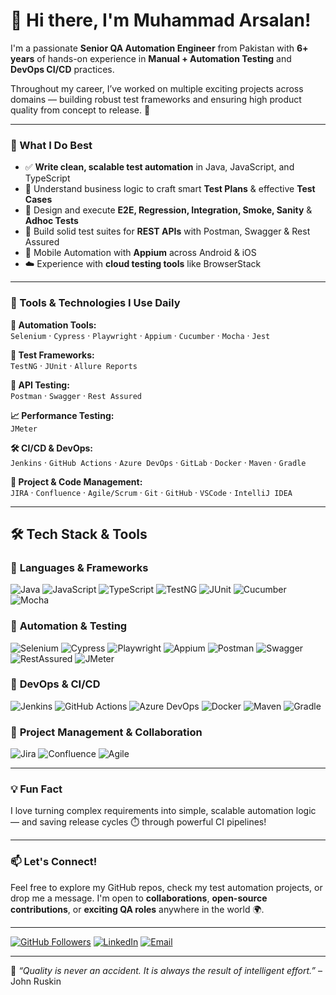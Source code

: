 # 👋 Hi there, I'm Muhammad Arsalan!

I'm a passionate **Senior QA Automation Engineer** from Pakistan with **6+ years** of hands-on experience in **Manual + Automation Testing** and **DevOps CI/CD** practices.  

Throughout my career, I’ve worked on multiple exciting projects across domains — building robust test frameworks and ensuring high product quality from concept to release. 🚀  

---

### 🧪 What I Do Best

- ✅ **Write clean, scalable test automation** in Java, JavaScript, and TypeScript
- 🧠 Understand business logic to craft smart **Test Plans** & effective **Test Cases**
- 🔁 Design and execute **E2E, Regression, Integration, Smoke, Sanity** & **Adhoc Tests**
- 🔌 Build solid test suites for **REST APIs** with Postman, Swagger & Rest Assured
- 📱 Mobile Automation with **Appium** across Android & iOS
- ☁️ Experience with **cloud testing tools** like BrowserStack


---

### 🧰 Tools & Technologies I Use Daily

**🧪 Automation Tools:**  
`Selenium` · `Cypress` · `Playwright` · `Appium` · `Cucumber` · `Mocha` · `Jest`

**🔧 Test Frameworks:**  
`TestNG` · `JUnit` · `Allure Reports`

**📡 API Testing:**  
`Postman` · `Swagger` · `Rest Assured`

**📈 Performance Testing:**  
`JMeter`

**🛠️ CI/CD & DevOps:**  
`Jenkins` · `GitHub Actions` · `Azure DevOps` · `GitLab` · `Docker` · `Maven` · `Gradle`

**🧠 Project & Code Management:**  
`JIRA` · `Confluence` · `Agile/Scrum` · `Git` · `GitHub` · `VSCode` · `IntelliJ IDEA`

---

## 🛠️ Tech Stack & Tools

### 🔹 **Languages & Frameworks**
![Java](https://img.shields.io/badge/Java-ED8B00?logo=java&logoColor=white)
![JavaScript](https://img.shields.io/badge/JavaScript-F7DF1E?logo=javascript&logoColor=black)
![TypeScript](https://img.shields.io/badge/TypeScript-3178C6?logo=typescript&logoColor=white)
![TestNG](https://img.shields.io/badge/TestNG-EF4E2C?logo=apache&logoColor=white)
![JUnit](https://img.shields.io/badge/JUnit-25A162?logo=java&logoColor=white)
![Cucumber](https://img.shields.io/badge/Cucumber-23D96C?logo=cucumber&logoColor=white)
![Mocha](https://img.shields.io/badge/Mocha-8D6748?logo=mocha&logoColor=white)

### 🔹 **Automation & Testing**
![Selenium](https://img.shields.io/badge/Selenium-43B02A?logo=selenium&logoColor=white)
![Cypress](https://img.shields.io/badge/Cypress-17202C?logo=cypress&logoColor=white)
![Playwright](https://img.shields.io/badge/Playwright-45BA63?logo=playwright&logoColor=white)
![Appium](https://img.shields.io/badge/Appium-0D94D3?logo=appium&logoColor=white)
![Postman](https://img.shields.io/badge/Postman-FF6C37?logo=postman&logoColor=white)
![Swagger](https://img.shields.io/badge/Swagger-85EA2D?logo=swagger&logoColor=black)
![RestAssured](https://img.shields.io/badge/RestAssured-6A1B9A?logo=java&logoColor=white)
![JMeter](https://img.shields.io/badge/JMeter-D22128?logo=apache&logoColor=white)

### 🔹 **DevOps & CI/CD**
![Jenkins](https://img.shields.io/badge/Jenkins-D24939?logo=jenkins&logoColor=white)
![GitHub Actions](https://img.shields.io/badge/GitHub%20Actions-2088FF?logo=githubactions&logoColor=white)
![Azure DevOps](https://img.shields.io/badge/Azure%20DevOps-0078D7?logo=azuredevops&logoColor=white)
![Docker](https://img.shields.io/badge/Docker-2496ED?logo=docker&logoColor=white)
![Maven](https://img.shields.io/badge/Maven-C71A36?logo=apachemaven&logoColor=white)
![Gradle](https://img.shields.io/badge/Gradle-02303A?logo=gradle&logoColor=white)

### 🔹 **Project Management & Collaboration**
![Jira](https://img.shields.io/badge/Jira-0052CC?logo=jira&logoColor=white)
![Confluence](https://img.shields.io/badge/Confluence-172B4D?logo=confluence&logoColor=white)
![Agile](https://img.shields.io/badge/Agile-EC1C24?logo=scrumalliance&logoColor=white)

---

### 💡 Fun Fact
I love turning complex requirements into simple, scalable automation logic — and saving release cycles ⏱️ through powerful CI pipelines!  

---

### 📫 Let's Connect!
Feel free to explore my GitHub repos, check my test automation projects, or drop me a message. I'm open to **collaborations**, **open-source contributions**, or **exciting QA roles** anywhere in the world 🌍.

---

[![GitHub Followers](https://img.shields.io/github/followers/arsalan243?label=Follow&style=social)](https://github.com/arsalsid/)
[![LinkedIn](https://img.shields.io/badge/LinkedIn-blue?logo=linkedin&logoColor=white)](https://www.linkedin.com/in/muhammad-arsalan-204632149/)
[![Email](https://img.shields.io/badge/Email-muhammad.arsalan2712@gmail.com-red?logo=gmail&logoColor=white)](mailto:muhammad.arsalan2712@gmail.com)

---

💬 _“Quality is never an accident. It is always the result of intelligent effort.”_ – John Ruskin




